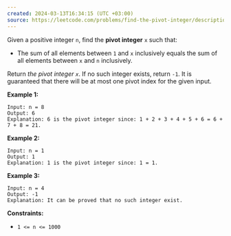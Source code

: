 ```yaml
---
created: 2024-03-13T16:34:15 (UTC +03:00)
source: https://leetcode.com/problems/find-the-pivot-integer/description/?envType=daily-question&envId=2024-03-13
---
```

Given a positive integer `n`, find the **pivot integer** `x` such that:

* The sum of all elements between `1` and `x` inclusively equals the sum of all elements between `x` and `n` inclusively.

Return _the pivot integer `x`_. If no such integer exists, return `-1`. It is guaranteed that there will be at most one pivot index for the given input.


**Example 1:**

```
Input: n = 8
Output: 6
Explanation: 6 is the pivot integer since: 1 + 2 + 3 + 4 + 5 + 6 = 6 + 7 + 8 = 21.
```


**Example 2:**

```
Input: n = 1
Output: 1
Explanation: 1 is the pivot integer since: 1 = 1.
```


**Example 3:**

```
Input: n = 4
Output: -1
Explanation: It can be proved that no such integer exist.
```

**Constraints:**

* `1 <= n <= 1000`